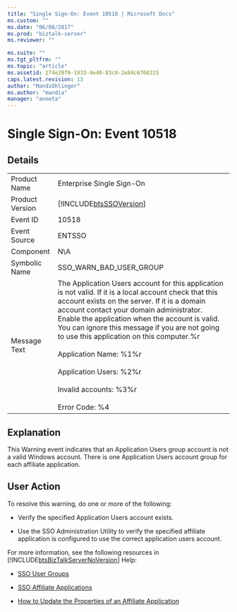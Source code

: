 ```yaml
---
title: "Single Sign-On: Event 10518 | Microsoft Docs"
ms.custom: ""
ms.date: "06/08/2017"
ms.prod: "biztalk-server"
ms.reviewer: ""

ms.suite: ""
ms.tgt_pltfrm: ""
ms.topic: "article"
ms.assetid: 274e29f9-1933-4e40-83c0-2e84c6708315
caps.latest.revision: 13
author: "MandiOhlinger"
ms.author: "mandia"
manager: "anneta"
---
```

# Single Sign-On: Event 10518
## Details  
  
|||  
|-|-|  
|Product Name|Enterprise Single Sign-On|  
|Product Version|[!INCLUDE[btsSSOVersion](../includes/btsssoversion-md.md)]|  
|Event ID|10518|  
|Event Source|ENTSSO|  
|Component|N\A|  
|Symbolic Name|SSO_WARN_BAD_USER_GROUP|  
|Message Text|The Application Users account for this application is not valid. If it is a local account check that this account exists on the server. If it is a domain account contact your domain administrator. Enable the application when the account is valid. You can ignore this message if you are not going to use this application on this computer.%r<br /><br /> Application Name: %1%r<br /><br /> Application Users: %2%r<br /><br /> Invalid accounts: %3%r<br /><br /> Error Code: %4|  
  
## Explanation  
 This Warning event indicates that an Application Users group account is not a valid Windows account. There is one Application Users account group for each affiliate application.  
  
## User Action  
 To resolve this warning, do one or more of the following:  
  
-   Verify the specified Application Users account exists.  
  
-   Use the SSO Administration Utility to verify the specified affiliate application is configured to use the correct application users account.  
  
 For more information, see the following resources in [!INCLUDE[btsBizTalkServerNoVersion](../includes/btsbiztalkservernoversion-md.md)] Help:  
  
-   [SSO User Groups](../core/sso-user-groups.md)  
  
-   [SSO Affiliate Applications](../core/sso-affiliate-applications.md)  
  
-   [How to Update the Properties of an Affiliate Application](../core/how-to-update-the-properties-of-an-affiliate-application.md)